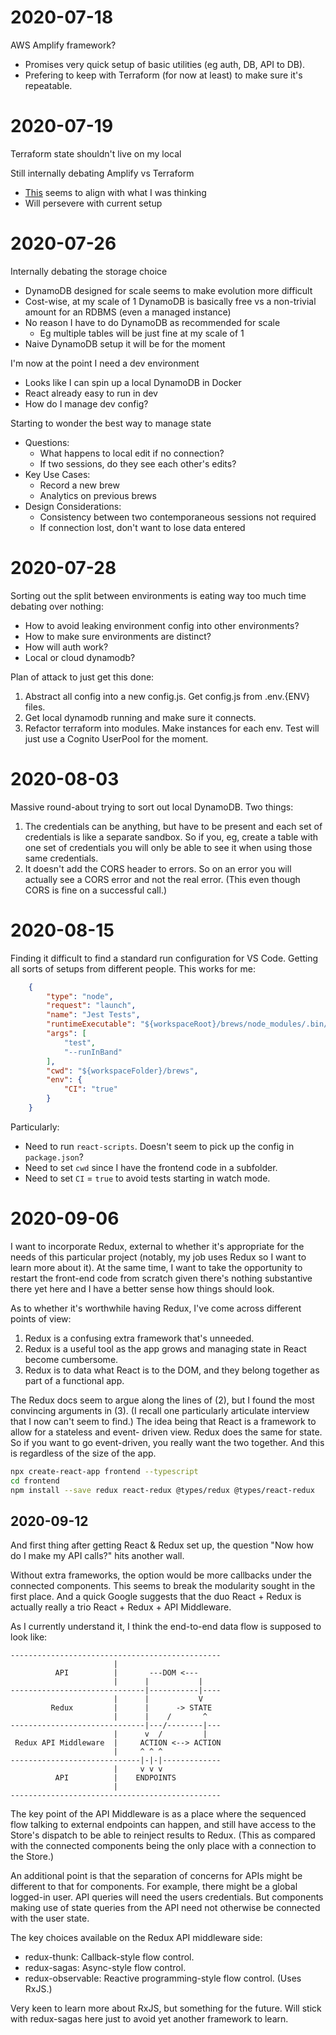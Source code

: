 # 2020-07-18

AWS Amplify framework?
- Promises very quick setup of basic utilities (eg auth, DB, API to DB).
- Prefering to keep with Terraform (for now at least) to make sure it's repeatable.

# 2020-07-19

Terraform state shouldn't live on my local

Still internally debating Amplify vs Terraform 
- [This](https://medium.com/@mim3dot/aws-amplify-pros-and-cons-bf77a98da5db) seems to
    align with what I was thinking 
- Will persevere with current setup

# 2020-07-26

Internally debating the storage choice
- DynamoDB designed for scale seems to make evolution more difficult
- Cost-wise, at my scale of 1 DynamoDB is basically free vs a non-trivial amount for an
    RDBMS (even a managed instance)
- No reason I have to do DynamoDB as recommended for scale
    - Eg multiple tables will be just fine at my scale of 1
- Naive DynamoDB setup it will be for the moment

I'm now at the point I need a dev environment
- Looks like I can spin up a local DynamoDB in Docker
- React already easy to run in dev
- How do I manage dev config?

Starting to wonder the best way to manage state
- Questions:
    - What happens to local edit if no connection?
    - If two sessions, do they see each other's edits?
- Key Use Cases:
    - Record a new brew
    - Analytics on previous brews
- Design Considerations:
    - Consistency between two contemporaneous sessions not required
    - If connection lost, don't want to lose data entered
   
# 2020-07-28

Sorting out the split between environments is eating way too much time debating over
nothing:
- How to avoid leaking environment config into other environments?
- How to make sure environments are distinct?
- How will auth work?
- Local or cloud dynamodb?

Plan of attack to just get this done:
1) Abstract all config into a new config.js. Get config.js from .env.{ENV} files.
2) Get local dynamodb running and make sure it connects.
3) Refactor terraform into modules. Make instances for each env. Test will just use a
Cognito UserPool for the moment.

# 2020-08-03

Massive round-about trying to sort out local DynamoDB. Two things:
1) The credentials can be anything, but have to be present and each set of credentials
is like a separate sandbox. So if you, eg, create a table with one set of credentials
you will only be able to see it when using those same credentials.
2) It doesn't add the CORS header to errors. So on an error you will actually see a
CORS error and not the real error. (This even though CORS is fine on a successful call.)

# 2020-08-15

Finding it difficult to find a standard run configuration for VS Code. Getting all sorts
of setups from different people. This works for me:
```json
    {
        "type": "node",
        "request": "launch",
        "name": "Jest Tests",
        "runtimeExecutable": "${workspaceRoot}/brews/node_modules/.bin/react-scripts",
        "args": [
            "test",
            "--runInBand"
        ],
        "cwd": "${workspaceFolder}/brews",
        "env": {
            "CI": "true"
        }
    }
```
Particularly:
- Need to run `react-scripts`. Doesn't seem to pick up the config in `package.json`?
- Need to set `cwd` since I have the frontend code in a subfolder.
- Need to set `CI` = `true` to avoid tests starting in watch mode.

# 2020-09-06

I want to incorporate Redux, external to whether it's appropriate for the needs of this
particular project (notably, my job uses Redux so I want to learn more about it). At the
same time, I want to take the opportunity to restart the front-end code from scratch
given there's nothing substantive there yet here and I have a better sense how things
should look.

As to whether it's worthwhile having Redux, I've come across different points of view:
1) Redux is a confusing extra framework that's unneeded.
2) Redux is a useful tool as the app grows and managing state in React become
cumbersome.
3) Redux is to data what React is to the DOM, and they belong together as part of a
functional app.

The Redux docs seem to argue along the lines of (2), but I found the most convincing
arguments in (3). (I recall one particularly articulate interview that I now can't seem
to find.) The idea being that React is a framework to allow for a stateless and event-
driven view. Redux does the same for state. So if you want to go event-driven, you
really want the two together. And this is regardless of the size of the app.

```sh
npx create-react-app frontend --typescript
cd frontend
npm install --save redux react-redux @types/redux @types/react-redux
```

## 2020-09-12

And first thing after getting React & Redux set up, the question "Now how do I make my
API calls?" hits another wall. 

Without extra frameworks, the option would be more
callbacks under the connected components. This seems to break the modularity sought in
the first place. And a quick Google suggests that the duo React + Redux is actually
really a trio React + Redux + API Middleware.

As I currently understand it, I think the end-to-end data flow is supposed to look like:
```text
-----------------------------------------------
                       |
          API          |       ---DOM <---
                       |      |           |
------------------------------|-----------|----
                       |      |           V
         Redux         |      |      -> STATE
                       |      |    /       ^
------------------------------|---/--------|---
                       |      v  /         |
 Redux API Middleware  |     ACTION <--> ACTION
                       |     ^ ^ ^
-----------------------------|-|-|-------------
                       |     v v v
          API          |    ENDPOINTS
                       |
-----------------------------------------------
```

The key point of the API Middleware is as a place where the sequenced flow talking to
external endpoints can happen, and still have access to the Store's dispatch to
be able to reinject results to Redux. (This as compared with the connected components
being the only place with a connection to the Store.)

An additional point is that the separation of concerns for APIs might be different to
that for components. For example, there might be a global logged-in user. API queries
will need the users credentials. But components making use of state queries from the API
need not otherwise be connected with the user state.

The key choices available on the Redux API middleware side:
- redux-thunk: Callback-style flow control.
- redux-sagas: Async-style flow control.
- redux-observable: Reactive programming-style flow control. (Uses RxJS.)

Very keen to learn more about RxJS, but something for the future. Will stick with
redux-sagas here just to avoid yet another framework to learn.
